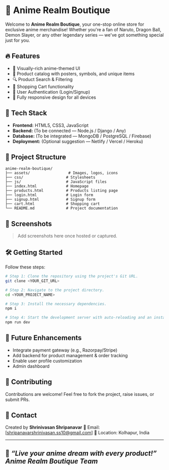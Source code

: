 # 🛒 Anime Realm Boutique

Welcome to **Anime Realm Boutique**, your one-stop online store for exclusive anime merchandise! Whether you're a fan of Naruto, Dragon Ball, Demon Slayer, or any other legendary series — we've got something special just for you.

## 🔥 Features

- 🎨 Visually-rich anime-themed UI
- 🧾 Product catalog with posters, symbols, and unique items
- 🔍 Product Search & Filtering
- 🛒 Shopping Cart functionality
- 🔐 User Authentication (Login/Signup)
- 📱 Fully responsive design for all devices

## 🚀 Tech Stack

- **Frontend:** HTML5, CSS3, JavaScript
- **Backend:** (To be connected — Node.js / Django / Any)
- **Database:** (To be integrated — MongoDB / PostgreSQL / Firebase)
- **Deployment:** (Optional suggestion — Netlify / Vercel / Heroku)

## 📂 Project Structure

```plaintext
anime-realm-boutique/
├── assets/                 # Images, logos, icons
├── css/                   # Stylesheets
├── js/                    # JavaScript files
├── index.html             # Homepage
├── products.html          # Products listing page
├── login.html             # Login form
├── signup.html            # Signup form
├── cart.html              # Shopping cart
└── README.md              # Project documentation
````

## 📸 Screenshots

> Add screenshots here once hosted or captured.

## 🛠️ Getting Started

Follow these steps:

```sh
# Step 1: Clone the repository using the project's Git URL.
git clone <YOUR_GIT_URL>

# Step 2: Navigate to the project directory.
cd <YOUR_PROJECT_NAME>

# Step 3: Install the necessary dependencies.
npm i

# Step 4: Start the development server with auto-reloading and an instant preview.
npm run dev
```

## 📌 Future Enhancements

* Integrate payment gateway (e.g., Razorpay/Stripe)
* Add backend for product management & order tracking
* Enable user profile customization
* Admin dashboard

## 🤝 Contributing

Contributions are welcome! Feel free to fork the project, raise issues, or submit PRs.

## 📧 Contact

Created by **Shrinivasan Shripanavar**
📩 Email: \[[shripanavarshrinivasan.ss10@gmail.com](mailto:shripanavarshrinivasan.ss10@gmail.com)]
📍 Location: Kolhapur, India

---
🖤 *“Live your anime dream with every product!”*
 *Anime Realm Boutique Team*
---
